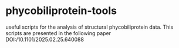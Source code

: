 # phycobiliprotein-tools
useful scripts for the analysis of structural phycobiliprotein data.
This scripts are presented in the following paper DOI:/10.1101/2025.02.25.640088
